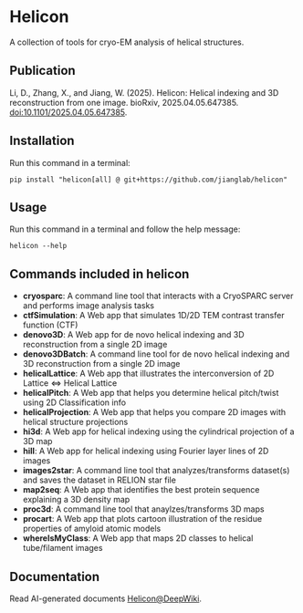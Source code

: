 
# Helicon

A collection of tools for cryo-EM analysis of helical structures.

## Publication
  Li, D., Zhang, X., and Jiang, W. (2025). Helicon: Helical indexing and 3D reconstruction from one image. bioRxiv, 2025.04.05.647385. [doi:10.1101/2025.04.05.647385](https://doi.org/10.1101/2025.04.05.647385).
  


## Installation
Run this command in a terminal:  
```
pip install "helicon[all] @ git+https://github.com/jianglab/helicon"
```

## Usage
Run this command in a terminal and follow the help message:
```
helicon --help
```

## Commands included in helicon
- **cryosparc**:           A command line tool that interacts with a CryoSPARC server and performs image analysis tasks
- **ctfSimulation**:       A Web app that simulates 1D/2D TEM contrast transfer function (CTF)
- **denovo3D**:            A Web app for de novo helical indexing and 3D reconstruction from a single 2D image
- **denovo3DBatch**:       A command line tool for de novo helical indexing and 3D reconstruction from a single 2D image
- **helicalLattice**:      A Web app that illustrates the interconversion of 2D Lattice ⇔ Helical Lattice
- **helicalPitch**:        A Web app that helps you determine helical pitch/twist using 2D Classification info
- **helicalProjection**:   A Web app that helps you compare 2D images with helical structure projections
- **hi3d**:                A Web app for helical indexing using the cylindrical projection of a 3D map
- **hill**:                A Web app for helical indexing using Fourier layer lines of 2D images
- **images2star**:         A command line tool that analyzes/transforms dataset(s) and saves the dataset in RELION star file
- **map2seq**:             A Web app that identifies the best protein sequence explaining a 3D density map
- **proc3d**:              A command line tool that anaylzes/transforms 3D maps
- **procart**:             A Web app that plots cartoon illustration of the residue properties of amyloid atomic models
- **whereIsMyClass**:      A Web app that maps 2D classes to helical tube/filament images

## Documentation
Read AI-generated documents [Helicon@DeepWiki](https://deepwiki.com/jianglab/helicon).